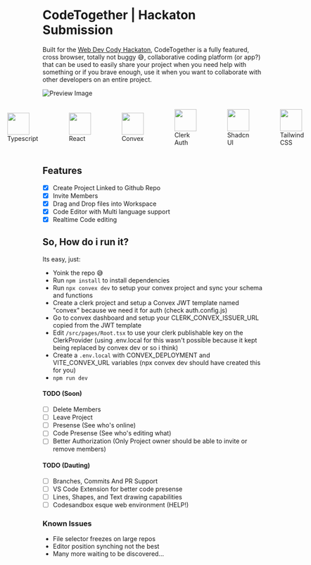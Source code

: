 # CodeTogether | Hackaton Submission

Built for the [Web Dev Cody Hackaton](https://hackathon.webdevcody.com), CodeTogether is a fully featured, cross browser, totally not buggy 😅, collaborative coding platform (or app?) that can be used to easily share your project when you need help with something or if you brave enough, use it when you want to collaborate with other developers on an entire project.

![Preview Image](https://media.discordapp.net/attachments/1146254904982253568/1150133350477074562/image.png?width=1031&height=494)

<div style="display: flex; justify-content: center; width: 100%;">
   <figure style="display: flex; justify-content: center; flex-direction: column; margin-right: 30px">
      <img width="50" height="50" src="https://www.typescriptlang.org/favicon-32x32.png?v=8944a05a8b601855de116c8a56d3b3ae">
      <figcaption>Typescript<figcaption>
   </figure>
   <figure style="display: flex; justify-content: center; flex-direction: column; margin-right: 30px">
      <img width="50" height="50" src="https://react.dev/favicon.ico">
      <figcaption>React<figcaption>
   </figure>
   <figure style="display: flex; justify-content: center; flex-direction: column; margin-right: 30px">
      <img width="50" height="50" src="https://www.convex.dev/favicon.ico">
      <figcaption>Convex<figcaption>
   </figure>
   <figure style="display: flex; justify-content: center; flex-direction: column; margin-right: 30px">
      <img width="50" height="50" src="https://clerk.com/favicon/favicon-32x32.png">
      <figcaption>Clerk Auth<figcaption>
   </figure>
   <figure style="display: flex; justify-content: center; flex-direction: column; margin-right: 30px">
      <img width="50" height="50" src="https://ui.shadcn.com/favicon.ico">
      <figcaption>Shadcn UI<figcaption>
   </figure>
   <figure style="display: flex; justify-content: center; flex-direction: column; margin-right: 30px">
      <img width="50" height="50" src="https://tailwindcss.com/favicons/favicon-32x32.png?v=3">
      <figcaption>Tailwind CSS<figcaption>
   </figure>
</div>

## Features
- [x] Create Project Linked to Github Repo
- [x] Invite Members
- [x] Drag and Drop files into Workspace
- [x] Code Editor with Multi language support
- [x] Realtime Code editing

## So, How do i run it?
Its easy, just:
- Yoink the repo 😅
- Run `npm install` to install dependencies
- Run `npx convex dev` to setup your convex project and sync your schema and functions
- Create a clerk project and setup a Convex JWT template named "convex" because we need it for auth (check auth.config.js)
- Go to convex dashboard and setup your CLERK_CONVEX_ISSUER_URL copied from the JWT template
- Edit `/src/pages/Root.tsx` to use your clerk publishable key on the ClerkProvider (using .env.local for this wasn't possible because it kept being replaced by convex dev or so i think)
- Create a `.env.local` with CONVEX_DEPLOYMENT and VITE_CONVEX_URL variables (npx convex dev should have created this for you)
- `npm run dev`
#### TODO (Soon)
- [ ] Delete Members
- [ ] Leave Project
- [ ] Presense (See who's online)
- [ ] Code Presense (See who's editing what)
- [ ] Better Authorization (Only Project owner should be able to invite or remove members)

#### TODO (Dauting)
- [ ] Branches, Commits And PR Support
- [ ] VS Code Extension for better code presense
- [ ] Lines, Shapes, and Text drawing capabilities
- [ ] Codesandbox esque web environment (HELP!)

### Known Issues
- File selector freezes on large repos
- Editor position synching not the best
- Many more waiting to be discovered...